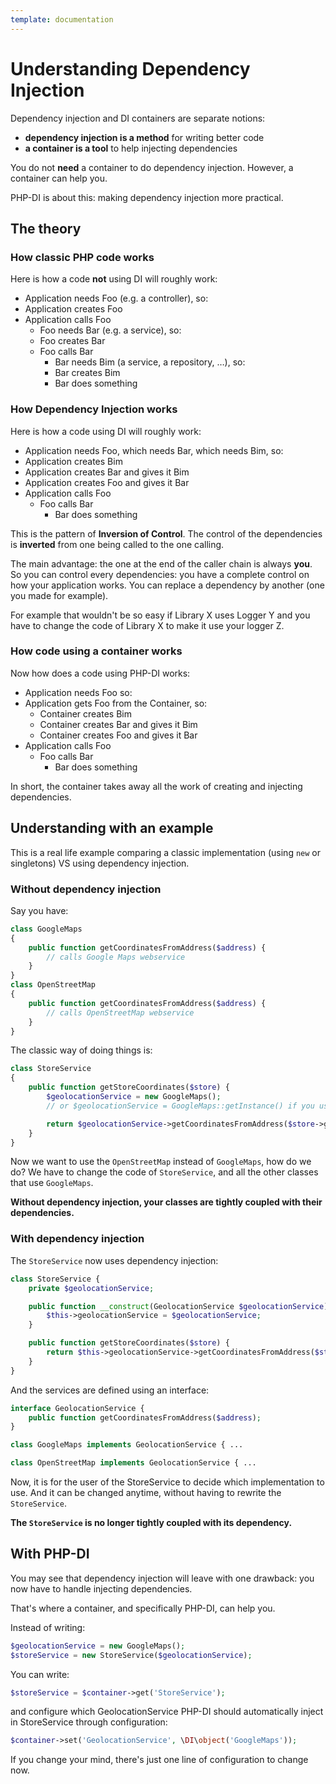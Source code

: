 ```yaml
---
template: documentation
---
```


# Understanding Dependency Injection

Dependency injection and DI containers are separate notions:

- **dependency injection is a method** for writing better code
- **a container is a tool** to help injecting dependencies

You do not **need** a container to do dependency injection. However, a container can help you.

PHP-DI is about this: making dependency injection more practical.


## The theory

### How classic PHP code works

Here is how a code **not** using DI will roughly work:

* Application needs Foo (e.g. a controller), so:
* Application creates Foo
* Application calls Foo
    * Foo needs Bar (e.g. a service), so:
    * Foo creates Bar
    * Foo calls Bar
        * Bar needs Bim (a service, a repository, …), so:
        * Bar creates Bim
        * Bar does something

### How Dependency Injection works

Here is how a code using DI will roughly work:

* Application needs Foo, which needs Bar, which needs Bim, so:
* Application creates Bim
* Application creates Bar and gives it Bim
* Application creates Foo and gives it Bar
* Application calls Foo
    * Foo calls Bar
        * Bar does something

This is the pattern of **Inversion of Control**. The control of the dependencies is **inverted** from one being called to the one calling.

The main advantage: the one at the end of the caller chain is always **you**. So you can control every dependencies: you have a complete control on how your application works. You can replace a dependency by another (one you made for example).

For example that wouldn't be so easy if Library X uses Logger Y and you have to change the code of Library X to make it use your logger Z.

### How code using a container works

Now how does a code using PHP-DI works:

* Application needs Foo so:
* Application gets Foo from the Container, so:
    * Container creates Bim
    * Container creates Bar and gives it Bim
    * Container creates Foo and gives it Bar
* Application calls Foo
    * Foo calls Bar
        * Bar does something

In short, the container takes away all the work of creating and injecting dependencies.


## Understanding with an example

This is a real life example comparing a classic implementation (using `new` or singletons) VS using dependency injection.

### Without dependency injection

Say you have:

```php
class GoogleMaps
{
    public function getCoordinatesFromAddress($address) {
        // calls Google Maps webservice
    }
}
class OpenStreetMap
{
    public function getCoordinatesFromAddress($address) {
        // calls OpenStreetMap webservice
    }
}
```

The classic way of doing things is:

```php
class StoreService
{
    public function getStoreCoordinates($store) {
        $geolocationService = new GoogleMaps();
        // or $geolocationService = GoogleMaps::getInstance() if you use singletons

        return $geolocationService->getCoordinatesFromAddress($store->getAddress());
    }
}
```

Now we want to use the `OpenStreetMap` instead of `GoogleMaps`, how do we do?
We have to change the code of `StoreService`, and all the other classes that use `GoogleMaps`.

**Without dependency injection, your classes are tightly coupled with their dependencies.**


### With dependency injection

The `StoreService` now uses dependency injection:

```php
class StoreService {
    private $geolocationService;

    public function __construct(GeolocationService $geolocationService) {
        $this->geolocationService = $geolocationService;
    }

    public function getStoreCoordinates($store) {
        return $this->geolocationService->getCoordinatesFromAddress($store->getAddress());
    }
}
```

And the services are defined using an interface:

```php
interface GeolocationService {
    public function getCoordinatesFromAddress($address);
}

class GoogleMaps implements GeolocationService { ...

class OpenStreetMap implements GeolocationService { ...
```

Now, it is for the user of the StoreService to decide which implementation to use. And it can be changed anytime, without
having to rewrite the `StoreService`.

**The `StoreService` is no longer tightly coupled with its dependency.**


## With PHP-DI

You may see that dependency injection will leave with one drawback: you now have to handle injecting dependencies.

That's where a container, and specifically PHP-DI, can help you.

Instead of writing:

```php
$geolocationService = new GoogleMaps();
$storeService = new StoreService($geolocationService);
```

You can write:

```php
$storeService = $container->get('StoreService');
```

and configure which GeolocationService PHP-DI should automatically inject in StoreService through configuration:

```php
$container->set('GeolocationService', \DI\object('GoogleMaps'));
```

If you change your mind, there's just one line of configuration to change now.
